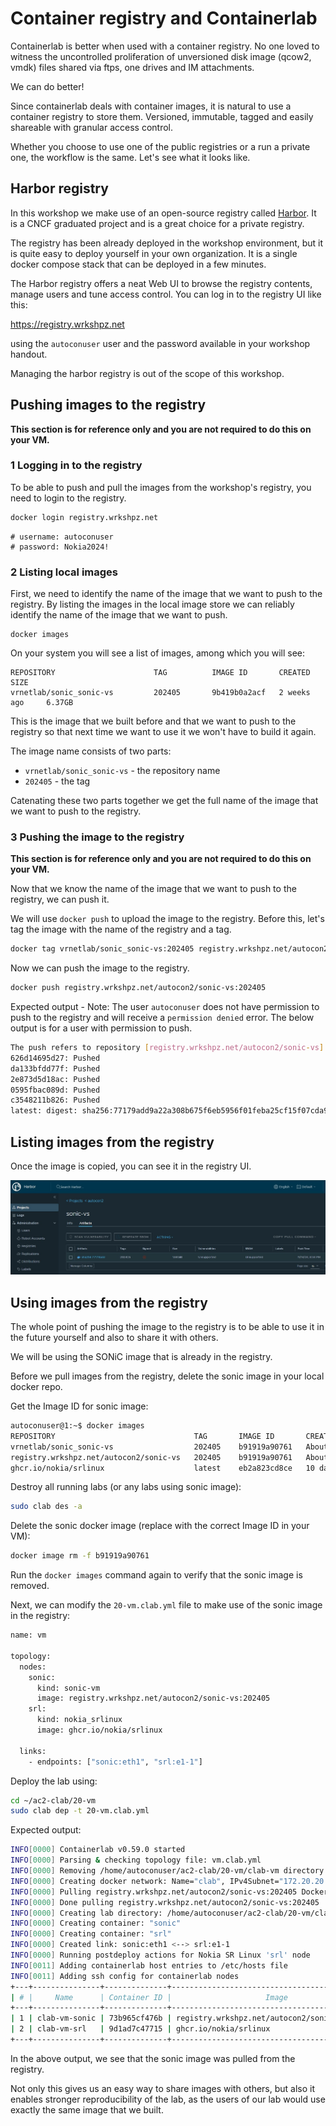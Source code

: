 # Container registry and Containerlab

Containerlab is better when used with a container registry. No one loved to witness the uncontrolled proliferation of unversioned disk image (qcow2, vmdk) files shared via ftps, one drives and IM attachments.

We can do better!

Since containerlab deals with container images, it is natural to use a container registry to store them. Versioned, immutable, tagged and easily shareable with granular access control.

Whether you choose to use one of the public registries or a run a private one, the workflow is the same. Let's see what it looks like.

## Harbor registry

In this workshop we make use of an open-source registry called [Harbor](https://goharbor.io/). It is a CNCF graduated project and is a great choice for a private registry.

The registry has been already deployed in the workshop environment, but it is quite easy to deploy yourself in your own organization. It is a single docker compose stack that can be deployed in a few minutes.

The Harbor registry offers a neat Web UI to browse the registry contents, manage users and tune access control. You can log in to the registry UI like this:

<https://registry.wrkshpz.net>

using the `autoconuser` user and the password available in your workshop handout.

Managing the harbor registry is out of the scope of this workshop.

## Pushing images to the registry

**This section is for reference only and you are not required to do this on your VM.**

### 1 Logging in to the registry

To be able to push and pull the images from the workshop's registry, you need to login to the registry.

```bash
docker login registry.wrkshpz.net
```

```
# username: autoconuser
# password: Nokia2024!
```

### 2 Listing local images

First, we need to identify the name of the image that we want to push to the registry. By listing the images in the local image store we can reliably identify the name of the image that we want to push.

```
docker images
```

On your system you will see a list of images, among which you will see:

```
REPOSITORY                      TAG          IMAGE ID       CREATED         SIZE
vrnetlab/sonic_sonic-vs         202405       9b419b0a2acf   2 weeks ago     6.37GB
```

This is the image that we built before and that we want to push to the registry so that next time we want to use it we won't have to build it again.

The image name consists of two parts:

- `vrnetlab/sonic_sonic-vs` - the repository name
- `202405` - the tag

Catenating these two parts together we get the full name of the image that we want to push to the registry.

### 3 Pushing the image to the registry

**This section is for reference only and you are not required to do this on your VM.**

Now that we know the name of the image that we want to push to the registry, we can push it.

We will use `docker push` to upload the image to the registry. Before this, let's tag the image with the name of the registry and a tag.

```bash
docker tag vrnetlab/sonic_sonic-vs:202405 registry.wrkshpz.net/autocon2/sonic-vs:202405
```

Now we can push the image to the registry.

```bash
docker push registry.wrkshpz.net/autocon2/sonic-vs:202405
```

Expected output - Note: The user `autoconuser` does not have permission to push to the registry and will receive a `permission denied` error. The below output is for a user with permission to push.

```bash
The push refers to repository [registry.wrkshpz.net/autocon2/sonic-vs]
626d14695d27: Pushed 
da133bfdd77f: Pushed 
2e873d5d18ac: Pushed 
0595fbac089d: Pushed 
c3548211b826: Pushed 
latest: digest: sha256:77179add9a22a308b675f6eb5956f01feba25cf15f07cda9e8fb36784881b96e size: 1371
```

## Listing images from the registry

Once the image is copied, you can see it in the registry UI.

![pic](harbor-sonic.jpg)

## Using images from the registry

The whole point of pushing the image to the registry is to be able to use it in the future yourself and also to share it with others.

We will be using the SONiC image that is already in the registry.

Before we pull images from the registry, delete the sonic image in your local docker repo.

Get the Image ID for sonic image:

```bash
autoconuser@1:~$ docker images
REPOSITORY                               TAG       IMAGE ID       CREATED             SIZE
vrnetlab/sonic_sonic-vs                  202405    b91919a90761   About an hour ago   6.37GB
registry.wrkshpz.net/autocon2/sonic-vs   202405    b91919a90761   About an hour ago   6.37GB
ghcr.io/nokia/srlinux                    latest    eb2a823cd8ce   10 days ago         2.35GB
```

Destroy all running labs (or any labs using sonic image):

```bash
sudo clab des -a
```

Delete the sonic docker image (replace with the correct Image ID in your VM):

```bash
docker image rm -f b91919a90761
```

Run the `docker images` command again to verify that the sonic image is removed.

Next, we can modify the `20-vm.clab.yml` file to make use of the sonic image in the registry:

```bash
name: vm
 
topology:
  nodes:
    sonic:
      kind: sonic-vm
      image: registry.wrkshpz.net/autocon2/sonic-vs:202405
    srl:
      kind: nokia_srlinux
      image: ghcr.io/nokia/srlinux

  links:
    - endpoints: ["sonic:eth1", "srl:e1-1"]
```

Deploy the lab using:

```bash
cd ~/ac2-clab/20-vm
sudo clab dep -t 20-vm.clab.yml
```

Expected output:

```bash
INFO[0000] Containerlab v0.59.0 started                 
INFO[0000] Parsing & checking topology file: vm.clab.yml 
INFO[0000] Removing /home/autoconuser/ac2-clab/20-vm/clab-vm directory... 
INFO[0000] Creating docker network: Name="clab", IPv4Subnet="172.20.20.0/24", IPv6Subnet="3fff:172:20:20::/64", MTU=1500 
INFO[0000] Pulling registry.wrkshpz.net/autocon2/sonic-vs:202405 Docker image 
INFO[0000] Done pulling registry.wrkshpz.net/autocon2/sonic-vs:202405 
INFO[0000] Creating lab directory: /home/autoconuser/ac2-clab/20-vm/clab-vm 
INFO[0000] Creating container: "sonic"                  
INFO[0000] Creating container: "srl"                    
INFO[0000] Created link: sonic:eth1 <--> srl:e1-1       
INFO[0000] Running postdeploy actions for Nokia SR Linux 'srl' node 
INFO[0011] Adding containerlab host entries to /etc/hosts file 
INFO[0011] Adding ssh config for containerlab nodes     
+---+---------------+--------------+-----------------------------------------------+---------------+---------+----------------+----------------------+
| # |     Name      | Container ID |                     Image                     |     Kind      |  State  |  IPv4 Address  |     IPv6 Address     |
+---+---------------+--------------+-----------------------------------------------+---------------+---------+----------------+----------------------+
| 1 | clab-vm-sonic | 73b965cf476b | registry.wrkshpz.net/autocon2/sonic-vs:202405 | sonic-vm      | running | 172.20.20.2/24 | 3fff:172:20:20::2/64 |
| 2 | clab-vm-srl   | 9d1ad7c47715 | ghcr.io/nokia/srlinux                         | nokia_srlinux | running | 172.20.20.3/24 | 3fff:172:20:20::3/64 |
+---+---------------+--------------+-----------------------------------------------+---------------+---------+----------------+----------------------+
```

In the above output, we see that the sonic image was pulled from the registry.

Not only this gives us an easy way to share images with others, but also it enables stronger reproducibility of the lab, as the users of our lab would use exactly the same image that we built.
